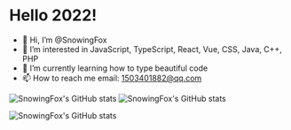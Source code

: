 # Hello 2022!

- 👋 Hi, I’m @SnowingFox
- 👀 I’m interested in JavaScript, TypeScript, React, Vue, CSS, Java, C++, PHP
- 🌱 I’m currently learning how to type beautiful code
- 📫 How to reach me  email: 1503401882@qq.com
<!---
SnowingFox/SnowingFox is a ✨ special ✨ repository because its `README.md` (this file) appears on your GitHub profile.
You can click the Preview link to take a look at your changes.
--->
![SnowingFox's GitHub stats](https://github-readme-stats.vercel.app/api?username=snowingfox)
![SnowingFox's GitHub stats](https://github-readme-stats.vercel.app/api/top-langs/?username=programmer-zhang&layout=compact&hide=html)

![SnowingFox's GitHub stats](https://github-readme-streak-stats.herokuapp.com/?user=snowingfox&theme=highcontrast)

